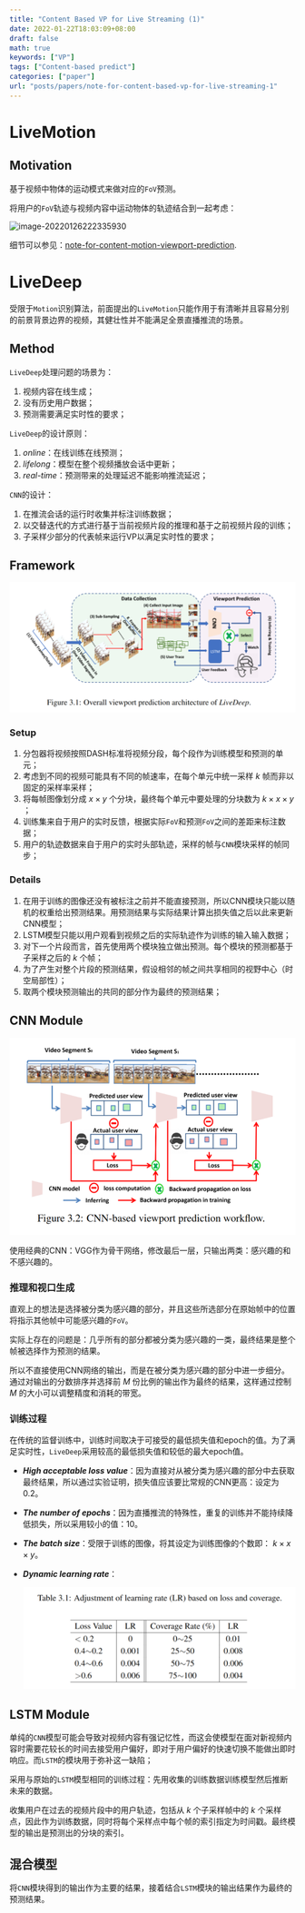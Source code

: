 ```yaml
---
title: "Content Based VP for Live Streaming (1)"
date: 2022-01-22T18:03:09+08:00
draft: false
math: true
keywords: ["VP"]
tags: ["Content-based predict"]
categories: ["paper"]
url: "posts/papers/note-for-content-based-vp-for-live-streaming-1"
---
```


# LiveMotion

## Motivation

基于视频中物体的运动模式来做对应的`FoV`预测。

将用户的`FoV`轨迹与视频内容中运动物体的轨迹结合到一起考虑：

![image-20220126222335930](https://s2.loli.net/2022/01/26/FRBIAliyvuGDQJp.png)

细节可以参见：[note-for-content-motion-viewport-prediction](https://ayamir.github.io/posts/note-for-content-motion-viewport-prediction/).

# LiveDeep

受限于`Motion`识别算法，前面提出的`LiveMotion`只能作用于有清晰并且容易分别的前景背景边界的视频，其健壮性并不能满足全景直播推流的场景。

## Method

`LiveDeep`处理问题的场景为：

1. 视频内容在线生成；
2. 没有历史用户数据；
3. 预测需要满足实时性的要求；

`LiveDeep`的设计原则：

1. *online*：在线训练在线预测；
2. *lifelong*：模型在整个视频播放会话中更新；
3. *real-time*：预测带来的处理延迟不能影响推流延迟；

`CNN`的设计：

1. 在推流会话的运行时收集并标注训练数据；
2. 以交替迭代的方式进行基于当前视频片段的推理和基于之前视频片段的训练；
3. 子采样少部分的代表帧来运行VP以满足实时性的要求；

## Framework

![image-20220128232855576](https://raw.githubusercontent.com/ayamir/blog-imgs/main/imgimage-20220128232855576.png)

### Setup

1. 分包器将视频按照DASH标准将视频分段，每个段作为训练模型和预测的单元；
2. 考虑到不同的视频可能具有不同的帧速率，在每个单元中统一采样 $k$ 帧而非以固定的采样率采样；
3. 将每帧图像划分成 $x \times y$ 个分块，最终每个单元中要处理的分块数为 $k \times x \times y$ ；
4. 训练集来自于用户的实时反馈，根据实际`FoV`和预测`FoV`之间的差距来标注数据；
5. 用户的轨迹数据来自于用户的实时头部轨迹，采样的帧与`CNN`模块采样的帧同步；

### Details

1. 在用于训练的图像还没有被标注之前并不能直接预测，所以CNN模块只能以随机的权重给出预测结果。用预测结果与实际结果计算出损失值之后以此来更新CNN模型；
2. LSTM模型只能以用户观看到视频之后的实际轨迹作为训练的输入输入数据；
3. 对下一个片段而言，首先使用两个模块独立做出预测。每个模块的预测都基于子采样之后的 $k$ 个帧；
4. 为了产生对整个片段的预测结果，假设相邻的帧之间共享相同的视野中心（时空局部性）；
5. 取两个模块预测输出的共同的部分作为最终的预测结果；

## CNN Module

![image-20220128233356721](https://raw.githubusercontent.com/ayamir/blog-imgs/main/image-20220128233356721.png)

使用经典的CNN：VGG作为骨干网络，修改最后一层，只输出两类：感兴趣的和不感兴趣的。

### 推理和视口生成

直观上的想法是选择被分类为感兴趣的部分，并且这些所选部分在原始帧中的位置将指示其他帧中可能感兴趣的`FoV`。

实际上存在的问题是：几乎所有的部分都被分类为感兴趣的一类，最终结果是整个帧被选择作为预测的结果。

所以不直接使用CNN网络的输出，而是在被分类为感兴趣的部分中进一步细分。通过对输出的分数排序并选择前 $M$ 份比例的输出作为最终的结果，这样通过控制 $M$ 的大小可以调整精度和消耗的带宽。

### 训练过程

在传统的监督训练中，训练时间取决于可接受的最低损失值和epoch的值。为了满足实时性，`LiveDeep`采用较高的最低损失值和较低的最大epoch值。

+ ***High acceptable loss value***：因为直接对从被分类为感兴趣的部分中去获取最终结果，所以通过实验证明，损失值应该要比常规的CNN更高：设定为0.2。

+ ***The number of epochs***：因为直播推流的特殊性，重复的训练并不能持续降低损失，所以采用较小的值：10。

+ ***The batch size***：受限于训练的图像，将其设定为训练图像的个数即： $k \times x \times y$。

+ ***Dynamic learning rate***：

  ![image-20220129001002629](https://raw.githubusercontent.com/ayamir/blog-imgs/main/image-20220129001002629.png)

## LSTM Module

单纯的`CNN`模型可能会导致对视频内容有强记忆性，而这会使模型在面对新视频内容时需要花较长的时间去接受用户偏好，即对于用户偏好的快速切换不能做出即时响应。而`LSTM`的模块用于弥补这一缺陷；

采用与原始的`LSTM`模型相同的训练过程：先用收集的训练数据训练模型然后推断未来的数据。

收集用户在过去的视频片段中的用户轨迹，包括从 $k$ 个子采样帧中的 $k$ 个采样点，因此作为训练数据，同时将每个采样点中每个帧的索引指定为时间戳。最终模型的输出是预测出的分块的索引。

## 混合模型

将`CNN`模块得到的输出作为主要的结果，接着结合`LSTM`模块的输出结果作为最终的预测结果。



